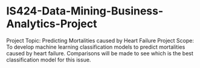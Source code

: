 # IS424-Data-Mining-Business-Analytics-Project

Project Topic: Predicting Mortalities caused by Heart Failure
Project Scope: To develop machine learning classification models to predict mortalities caused by heart failure. Comparisons will be made to see which is the best classification model for this issue.
